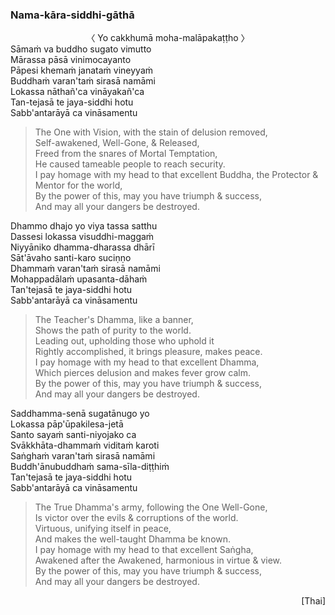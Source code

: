 ### Nama-kāra-siddhi-gāthā<a id="nama-kara-siddhi-gatha"></a>

<center>
〈 Yo cakkhumā moha-malāpakaṭṭho 〉
</center>
Sāmaṁ va buddho sugato vimutto<br>
Mārassa pāsā vinimocayanto<br>
Pāpesi khemaṁ janataṁ vineyyaṁ<br>
Buddhaṁ varan'taṁ sirasā namāmi<br>
Lokassa nāthañ'ca vināyakañ'ca<br>
Tan-tejasā te jaya-siddhi hotu<br>
Sabb'antarāyā ca vināsamentu

<div class="english">

> The One with Vision, with the stain of delusion removed,\
> Self-awakened, Well-Gone, & Released,\
> Freed from the snares of Mortal Temptation,\
> He caused tameable people to reach security.\
> I pay homage with my head to that excellent Buddha, the Protector & Mentor for the world,\
> By the power of this, may you have triumph & success,\
> And may all your dangers be destroyed.

</div>

Dhammo dhajo yo viya tassa satthu\
Dassesi lokassa visuddhi-maggaṁ\
Niyyāniko dhamma-dharassa dhārī\
Sāt'āvaho santi-karo suciṇṇo\
Dhammaṁ varan'taṁ sirasā namāmi\
Mohappadālaṁ upasanta-dāhaṁ\
Tan'tejasā te jaya-siddhi hotu\
Sabb'antarāyā ca vināsamentu

<div class="english">

> The Teacher's Dhamma, like a banner,\
> Shows the path of purity to the world.\
> Leading out, upholding those who uphold it\
> Rightly accomplished, it brings pleasure, makes peace.\
> I pay homage with my head to that excellent Dhamma,\
> Which pierces delusion and makes fever grow calm.\
> By the power of this, may you have triumph & success,\
> And may all your dangers be destroyed.

</div>

Saddhamma-senā sugatānugo yo\
Lokassa pāp'ūpakilesa-jetā\
Santo sayaṁ santi-niyojako ca\
Svākkhāta-dhammaṁ viditaṁ karoti\
Saṅghaṁ varan'taṁ sirasā namāmi\
Buddh'ānubuddhaṁ sama-sīla-diṭṭhiṁ\
Tan'tejasā te jaya-siddhi hotu\
Sabb'antarāyā ca vināsamentu

<div class="english">

> The True Dhamma's army, following the One Well-Gone,\
> Is victor over the evils & corruptions of the world.\
> Virtuous, unifying itself in peace,\
> And makes the well-taught Dhamma be known.\
> I pay homage with my head to that excellent Saṅgha,\
> Awakened after the Awakened, harmonious in virtue & view.\
> By the power of this, may you have triumph & success,\
> And may all your dangers be destroyed.

</div>

<p style="text-align:right;">[Thai]</p>
